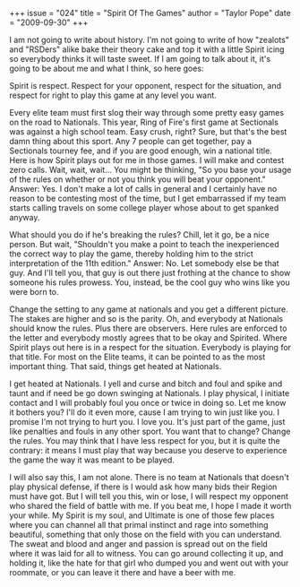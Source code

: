 +++
issue = "024"
title = "Spirit Of The Games"
author = "Taylor Pope"
date = "2009-09-30"
+++

I am not going to write about history. I'm not going to write of how "zealots"
and "RSDers" alike bake their theory cake and top it with a little Spirit
icing so everybody thinks it will taste sweet. If I am going to talk about it,
it's going to be about me and what I think, so here goes:  
  
Spirit is respect. Respect for your opponent, respect for the situation, and
respect for right to play this game at any level you want.  
  
Every elite team must first slog their way through some pretty easy games on
the road to Nationals. This year, Ring of Fire's first game at Sectionals was
against a high school team. Easy crush, right? Sure, but that's the best damn
thing about this sport. Any 7 people can get together, pay a Sectionals
tourney fee, and if you are good enough, win a national title. Here is how
Spirit plays out for me in those games. I will make and contest zero calls.
Wait, wait, wait... You might be thinking, "So you base your usage of the
rules on whether or not you think you will beat your opponent." Answer: Yes. I
don't make a lot of calls in general and I certainly have no reason to be
contesting most of the time, but I get embarrassed if my team starts calling
travels on some college player whose about to get spanked anyway.  
  
What should you do if he's breaking the rules? Chill, let it go, be a nice
person. But wait, "Shouldn't you make a point to teach the inexperienced the
correct way to play the game, thereby holding him to the strict interpretation
of the 11th edition." Answer: No. Let somebody else be that guy. And I'll tell
you, that guy is out there just frothing at the chance to show someone his
rules prowess. You, instead, be the cool guy who wins like you were born to.  
  
Change the setting to any game at nationals and you get a different picture.
The stakes are higher and so is the parity. Oh, and everybody at Nationals
should know the rules. Plus there are observers. Here rules are enforced to
the letter and everybody mostly agrees that to be okay and Spirited. Where
Spirit plays out here is in a respect for the situation. Everybody is playing
for that title. For most on the Elite teams, it can be pointed to as the most
important thing. That said, things get heated at Nationals.  
  
I get heated at Nationals. I yell and curse and bitch and foul and spike and
taunt and if need be go down swinging at Nationals. I play physical, I
initiate contact and I will probably foul you once or twice in doing so. Let
me know it bothers you? I'll do it even more, cause I am trying to win just
like you. I promise I'm not trying to hurt you. I love you. It's just part of
the game, just like penalties and fouls in any other sport. You want that to
change? Change the rules. You may think that I have less respect for you, but
it is quite the contrary: it means I must play that way because you deserve to
experience the game the way it was meant to be played.  
  
I will also say this, I am not alone. There is no team at Nationals that
doesn't play physical defense, if there is I would ask how many bids their
Region must have got. But I will tell you this, win or lose, I will respect my
opponent who shared the field of battle with me. If you beat me, I hope I made
it worth your while. My Spirit is my soul, and Ultimate is one of those few
places where you can channel all that primal instinct and rage into something
beautiful, something that only those on the field with you can understand. The
sweat and blood and anger and passion is spread out on the field where it was
laid for all to witness. You can go around collecting it up, and holding it,
like the hate for that girl who dumped you and went out with your roommate, or
you can leave it there and have a beer with me.
